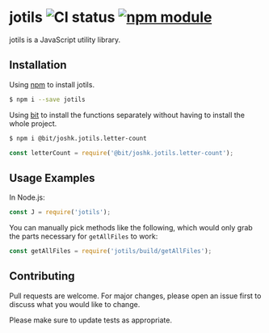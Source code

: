 # jotils ![CI status](https://img.shields.io/badge/build-passing-brightgreen.svg) [![npm module](https://badge.fury.io/js/jotils.svg)](https://www.npmjs.com/package/jotils)

jotils is a JavaScript utility library.

## Installation

Using [npm](https://www.npmjs.com/package/jotils) to install jotils.  

```bash
$ npm i --save jotils
```

Using [bit](https://bitsrc.io/joshk/jotils) to install the functions separately without having to install the whole project.

```bash
$ npm i @bit/joshk.jotils.letter-count
```

```js
const letterCount = require('@bit/joshk.jotils.letter-count');
```

## Usage Examples

In Node.js:
```js
const J = require('jotils');
```

You can manually pick methods like the following, which would only grab the parts necessary for `getAllFiles` to work:
```js
const getAllFiles = require('jotils/build/getAllFiles');
```

## Contributing
Pull requests are welcome. For major changes, please open an issue first to discuss what you would like to change.

Please make sure to update tests as appropriate.
